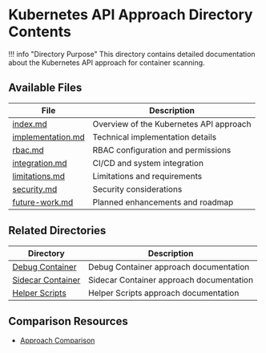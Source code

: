 # Kubernetes API Approach Directory Contents

!!! info "Directory Purpose"
    This directory contains detailed documentation about the Kubernetes API approach for container scanning.

## Available Files

| File | Description |
|------|-------------|
| [index.md](index.md) | Overview of the Kubernetes API approach |
| [implementation.md](implementation.md) | Technical implementation details |
| [rbac.md](../index.md) | RBAC configuration and permissions |
| [integration.md](../../integration/workflows/standard-container.md) | CI/CD and system integration |
| [limitations.md](limitations.md) | Limitations and requirements |
| [security.md](../../security/risk/kubernetes-api.md) | Security considerations |
| [future-work.md](../../project/roadmap.md) | Planned enhancements and roadmap |

## Related Directories

| Directory | Description |
|-----------|-------------|
| [Debug Container](../debug-container/index.md) | Debug Container approach documentation |
| [Sidecar Container](../sidecar-container/index.md) | Sidecar Container approach documentation |
| [Helper Scripts](../helper-scripts/index.md) | Helper Scripts approach documentation |

## Comparison Resources

- [Approach Comparison](../comparison.md)
